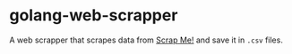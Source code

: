 # golang-web-scrapper

A web scrapper that scrapes data from [Scrap Me!](https://scrapeme.live/shop) and save it in `.csv` files.
